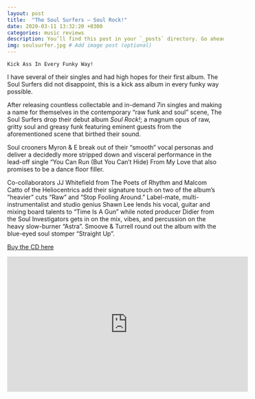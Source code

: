 ```yaml
---
layout: post
title:  "The Soul Surfers – Soul Rock!"
date: 2020-03-11 13:32:20 +0300
categories: music reviews
description: You’ll find this post in your `_posts` directory. Go ahead and edit it and re-build the site to see your changes. # Add post description (optional)
img: soulsurfer.jpg # Add image post (optional)
---
```


	Kick Ass In Every Funky Way!
		

I have several of their singles and had high hopes for their first album. The Soul Surfers did not disappoint, this is a kick ass album in every funky way possible. 

After releasing countless collectable and in-demand 7in singles and making a name for themselves in the contemporary “raw funk and soul” scene, The Soul Surfers drop their debut album *Soul Rock!*; a magnum opus of raw, gritty soul and greasy funk featuring eminent guests from the aforementioned scene that birthed their sound. 

Soul crooners Myron & E break out of their “smooth” vocal personas and deliver a decidedly more stripped down and visceral performance in the lead-off single “You Can Run (But You Can’t Hide) From My Love that also promises to be a dance floor filler.

Co-collaborators JJ Whitefield from The Poets of Rhythm and Malcom Catto of the Heliocentrics add their signature touch on two of the album’s ”heavier” cuts “Raw” and “Stop Fooling Around.” Label-mate, multi-instrumentalist and studio genius Shawn Lee lends his vocal, guitar and mixing board talents to “Time Is A Gun” while noted producer Didier from the Soul Investigators gets in on the mix, vibes, and percussion on the heavy slow-burner “Astra”. Smoove & Turrell round out the album with the blue-eyed soul stomper “Straight Up”.

[Buy the CD here](https://www.amazon.com/gp/product/B011LQUGGO/ref=as_li_qf_asin_il_tl?ie=UTF8&tag=mojolists-20&creative=9325&linkCode=as2&creativeASIN=B011LQUGGO&linkId=debd810fdbf75fbe139fb587d3a285dd)

<iframe width="560" height="315" src="https://www.youtube.com/embed/HIBoBqW8ts0" frameborder="0" allow="accelerometer; autoplay; encrypted-media; gyroscope; picture-in-picture" allowfullscreen></iframe>


